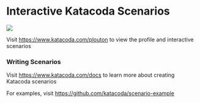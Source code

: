 # Interactive Katacoda Scenarios

[![](http://shields.katacoda.com/katacoda/plouton/count.svg)](https://www.katacoda.com/plouton "Get your profile on Katacoda.com")

Visit https://www.katacoda.com/plouton to view the profile and interactive scenarios

### Writing Scenarios
Visit https://www.katacoda.com/docs to learn more about creating Katacoda scenarios

For examples, visit https://github.com/katacoda/scenario-example
